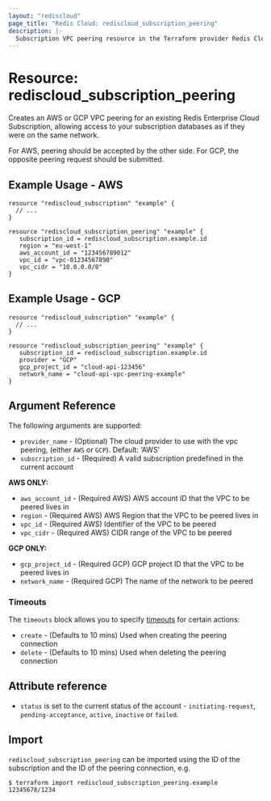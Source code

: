 ```yaml
---
layout: "rediscloud"
page_title: "Redis Cloud: rediscloud_subscription_peering"
description: |-
  Subscription VPC peering resource in the Terraform provider Redis Cloud.
---
```


# Resource: rediscloud_subscription_peering

Creates an AWS or GCP VPC peering for an existing Redis Enterprise Cloud Subscription, allowing access to your subscription databases as if they were on the same network.

For AWS, peering should be accepted by the other side.
For GCP, the opposite peering request should be submitted.

## Example Usage - AWS

```hcl
resource "rediscloud_subscription" "example" {
  // ...
}

resource "rediscloud_subscription_peering" "example" {
   subscription_id = rediscloud_subscription.example.id
   region = "eu-west-1"
   aws_account_id = "123456789012"
   vpc_id = "vpc-01234567890"
   vpc_cidr = "10.0.0.0/8"
}
```

## Example Usage - GCP

```hcl
resource "rediscloud_subscription" "example" {
  // ...
}

resource "rediscloud_subscription_peering" "example" {
   subscription_id = rediscloud_subscription.example.id
   provider = "GCP"
   gcp_project_id = "cloud-api-123456"
   network_name = "cloud-api-vpc-peering-example"
}
```

## Argument Reference

The following arguments are supported:

* `provider_name` - (Optional) The cloud provider to use with the vpc peering, (either `AWS` or `GCP`). Default: ‘AWS’
* `subscription_id` - (Required) A valid subscription predefined in the current account

**AWS ONLY:**
* `aws_account_id` - (Required AWS) AWS account ID that the VPC to be peered lives in
* `region` - (Required AWS) AWS Region that the VPC to be peered lives in
* `vpc_id` - (Required AWS) Identifier of the VPC to be peered
* `vpc_cidr` - (Required AWS) CIDR range of the VPC to be peered 

**GCP ONLY:**
* `gcp_project_id` - (Required GCP) GCP project ID that the VPC to be peered lives in
* `network_name` - (Required GCP) The name of the network to be peered

### Timeouts

The `timeouts` block allows you to specify [timeouts](https://www.terraform.io/docs/configuration/resources.html#timeouts) for certain actions:

* `create` - (Defaults to 10 mins) Used when creating the peering connection
* `delete` - (Defaults to 10 mins) Used when deleting the peering connection

## Attribute reference

* `status` is set to the current status of the account - `initiating-request`, `pending-acceptance`, `active`, `inactive` or `failed`.

## Import

`rediscloud_subscription_peering` can be imported using the ID of the subscription and the ID of the peering connection, e.g.

```
$ terraform import rediscloud_subscription_peering.example 12345678/1234
```
